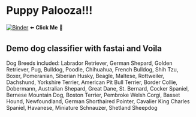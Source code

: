 # Puppy Palooza!!!

[![Binder](https://mybinder.org/badge_logo.svg)](https://mybinder.org/v2/gh/andrewdarmond/PuppyPalooza/master?urlpath=%2Fvoila%2Frender%2FDog_App.ipynb) ⬅️ **Click Me** 🐶

## Demo dog classifier with fastai and Voila

Dog Breeds included: Labrador Retriever, German Shepard, Golden Retriever, Pug, Bulldog, Poodle, Chihuahua, French Bulldog, Shih Tzu, Boxer, Pomeranian, Siberian Husky, Beagle, Maltese, Rottweiler, Dachshund, Yorkshire Terrier, American Pit Bull Terrier, Border Collie, Dobermann, Australian Shepard, Great Dane, St. Bernard, Cocker Spaniel, Bernese Mountain Dog, Boston Terrier, Pembroke Welsh Corgi, Basset Hound, Newfoundland, German Shorthaired Pointer, Cavalier King Charles Spaniel, Havanese, Miniature Schnauzer, Shetland Sheepdog

